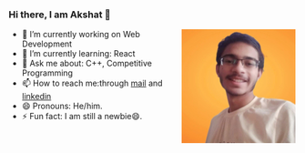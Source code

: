 ### Hi there, I am Akshat 👋

<img src="img1.jpg" width=200px height=200px alt="profilepic" align="right" style="margin-left=40px border-radius=200px">



- 🔭 I’m currently working on Web Development
- 🌱 I’m currently learning: React
- 💬 Ask me about: C++, Competitive Programming
- 📫 How to reach me:through [mail](mailto:akshatnema.official@gmail.com) and [linkedin](https://www.linkedin.com/in/akshat-nema-2002/)
- 😄 Pronouns: He/him.
- ⚡ Fun fact: I am still a newbie😄.




<!--
**AKSHATNEMA/AKSHATNEMA** is a ✨ _special_ ✨ repository because its `README.md` (this file) appears on your GitHub profile.

Here are some ideas to get you started:

- 🔭 I’m currently working on ...
- 🌱 I’m currently learning ...
- 👯 I’m looking to collaborate on ...
- 🤔 I’m looking for help with ...
- 💬 Ask me about ...
- 📫 How to reach me: ...
- 😄 Pronouns: ...
- ⚡ Fun fact: ...
-->
